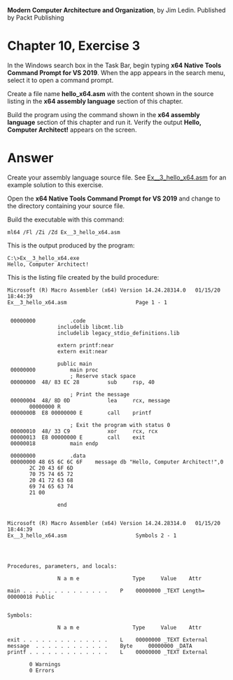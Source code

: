 __Modern Computer Architecture and Organization__, by Jim Ledin. Published by Packt Publishing
# Chapter 10, Exercise 3

In the Windows search box in the Task Bar, begin typing **x64 Native Tools Command Prompt for VS 2019**. When the app appears in the search menu, select it to open a command prompt.

Create a file name **hello_x64.asm** with the content shown in the source listing in the **x64 assembly language** section of this chapter.

Build the program using the command shown in the **x64 assembly language** section of this chapter and run it. Verify the output **Hello, Computer Architect!** appears on the screen.

# Answer
Create your assembly language source file. See [Ex__3_hello_x64.asm](src/Ex__3_hello_x64.asm) for an example solution to this exercise.
 
Open the **x64 Native Tools Command Prompt for VS 2019** and change to the directory containing your source file.
 
Build the executable with this command:
```
ml64 /Fl /Zi /Zd Ex__3_hello_x64.asm
```

This is the output produced by the program:
```
C:\>Ex__3_hello_x64.exe
Hello, Computer Architect!
```

This is the listing file created by the build procedure:
```
Microsoft (R) Macro Assembler (x64) Version 14.24.28314.0   01/15/20 18:44:39
Ex__3_hello_x64.asm					     Page 1 - 1


 00000000			.code
				includelib libcmt.lib
				includelib legacy_stdio_definitions.lib

				extern printf:near
				extern exit:near

				public main
 00000000			main proc
				    ; Reserve stack space
 00000000  48/ 83 EC 28		    sub     rsp, 40
				    
				    ; Print the message
 00000004  48/ 8D 0D		    lea     rcx, message
	   00000000 R
 0000000B  E8 00000000 E	    call    printf
				    
				    ; Exit the program with status 0
 00000010  48/ 33 C9		    xor     rcx, rcx
 00000013  E8 00000000 E	    call    exit
 00000018			main endp

 00000000			.data
 00000000 48 65 6C 6C 6F	message db "Hello, Computer Architect!",0
	   2C 20 43 6F 6D
	   70 75 74 65 72
	   20 41 72 63 68
	   69 74 65 63 74
	   21 00

				end


Microsoft (R) Macro Assembler (x64) Version 14.24.28314.0   01/15/20 18:44:39
Ex__3_hello_x64.asm					     Symbols 2 - 1




Procedures, parameters, and locals:

                N a m e                 Type     Value    Attr

main . . . . . . . . . . . . . .	P 	 00000000 _TEXT	Length= 00000018 Public


Symbols:

                N a m e                 Type     Value    Attr

exit . . . . . . . . . . . . . .	L 	 00000000 _TEXT	External
message  . . . . . . . . . . . .	Byte	 00000000 _DATA	
printf . . . . . . . . . . . . .	L 	 00000000 _TEXT	External

	   0 Warnings
	   0 Errors
```
